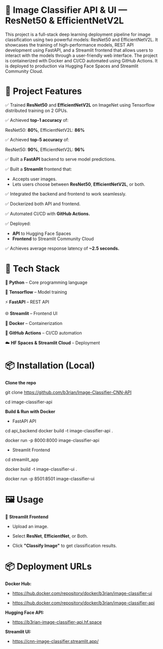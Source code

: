 # 🧠 Image Classifier API & UI — ResNet50 & EfficientNetV2L

This project is a full-stack deep learning deployment pipeline for image classification using two powerful models: ResNet50 and EfficientNetV2L. It showcases the training of high-performance models, REST API development using FastAPI, and a Streamlit frontend that allows users to interact with the models through a user-friendly web interface. The project is containerized with Docker and CI/CD automated using GitHub Actions. It is deployed to production via Hugging Face Spaces and Streamlit Community Cloud.

# 🚀 Project Features

✅ Trained **ResNet50** and **EfficientNetV2L** on ImageNet using Tensorflow distributed training on 2 GPUs.

✅ Achieved **top-1 accuracy** of:

ResNet50: **80%**, EfficientNetV2L: **86%**

✅ Achieved **top-5 accuracy** of:

ResNet50: **90%**, EfficientNetV2L: **96%**

✅ Built a **FastAPI** backend to serve model predictions.

✅ Built a **Streamlit** frontend that:
  - Accepts user images.
  - Lets users choose between **ResNet50**, **EfficientNetV2L**, or both.

✅ Integrated the backend and frontend to work seamlessly.

✅ Dockerized both API and frontend.

✅ Automated CI/CD with **GitHub Actions.**

✅ Deployed:

   - **API** to Hugging Face Spaces
   - **Frontend** to Streamlit Community Cloud

✅ Achieves average response latency of **~2.5 seconds.**

# 🔧 Tech Stack

🐍 **Python** – Core programming language

🧠 **Tensorflow** – Model training

⚡ **FastAPI** – REST API

🌐 **Streamlit** – Frontend UI

🐳 **Docker** – Containerization

🔁 **GitHub Actions** – CI/CD automation

☁️ **HF Spaces & Streamlit Cloud** – Deployment

# 📦 Installation (Local)

**Clone the repo**

git clone https://github.com/b3rian/Image-Classifier-CNN-API

cd image-classifier-api

**Build & Run with Docker**

- FastAPI API

cd api_backend
docker build -t image-classifier-api .

docker run -p 8000:8000 image-classifier-api

- Streamlit Frontend

cd streamlit_app

docker build -t image-classifier-ui .

docker run -p 8501:8501 image-classifier-ui

# 🖼️ Usage

🔁 **Streamlit Frontend**

- Upload an image.

- Select **ResNet**, **EfficientNet**, or Both.

- Click **"Classify Image"** to get classification results.

# 📦 Deployment URLs

**Docker Hub:** 

- https://hub.docker.com/repository/docker/b3rian/image-classifier-ui

- https://hub.docker.com/repository/docker/b3rian/image-classifier-api

**Hugging Face API:**

- https://b3rian-image-classifier-api.hf.space

**Streamlit UI:**

- https://cnn-image-classifier.streamlit.app/
